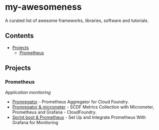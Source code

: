 # my-awesomeness
A curated list of awesome frameworks, libraries, software and tutorials.

## Contents
- [Projects](#projects)
  - [Prometheus](#prometheus)

## Projects


### Prometheus

*Application monitoring*

- [Promregator](https://github.com/promregator/promregator) - Prometheus Aggregator for Cloud Foundry.
- [Promregator & micrometer](https://docs.google.com/document/d/1XGwjn1wUW843q8G8SEsZYuMRuBIKhsufH0yUEaLMbPc/edit?ts=5afc5875) - SCDF Metrics Collection with Micrometer, Prometheus and Grafana - CloudFoundry.
- [Sprint boot & Prometheus](https://dzone.com/articles/monitoring-using-spring-boot-20-prometheus-and-gra) - Set Up and Integrate Prometheus With Grafana for Monitoring
